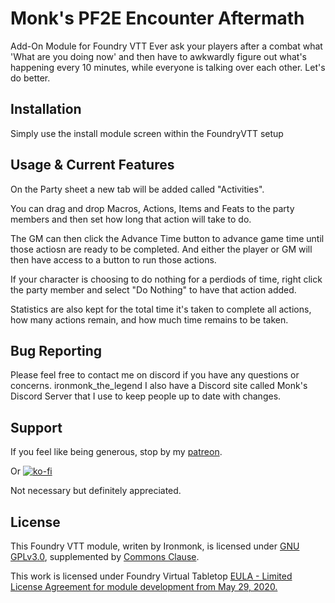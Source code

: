 # Monk's PF2E Encounter Aftermath
Add-On Module for Foundry VTT
Ever ask your players after a combat what 'What are you doing now' and then have to awkwardly figure out what's happening every 10 minutes, while everyone is talking over each other.  Let's do better.

## Installation
Simply use the install module screen within the FoundryVTT setup

## Usage & Current Features
On the Party sheet a new tab will be added called "Activities".

You can drag and drop Macros, Actions, Items and Feats to the party members and then set how long that action will take to do.

The GM can then click the Advance Time button to advance game time until those actiosn are ready to be completed.  And either the player or GM will then have access to a button to run those actions.

If your character is choosing to do nothing for a perdiods of time, right click the party member and select "Do Nothing" to have that action added.

Statistics are also kept for the total time it's taken to complete all actions, how many actions remain, and how much time remains to be taken.

## Bug Reporting
Please feel free to contact me on discord if you have any questions or concerns. ironmonk_the_legend
I also have a Discord site called Monk's Discord Server that I use to keep people up to date with changes.

## Support

If you feel like being generous, stop by my <a href="https://www.patreon.com/ironmonk">patreon</a>.  

Or [![ko-fi](https://ko-fi.com/img/githubbutton_sm.svg)](https://ko-fi.com/R6R7BH5MT)

Not necessary but definitely appreciated.

## License
This Foundry VTT module, writen by Ironmonk, is licensed under [GNU GPLv3.0](https://www.gnu.org/licenses/gpl-3.0.en.html), supplemented by [Commons Clause](https://commonsclause.com/).

This work is licensed under Foundry Virtual Tabletop <a href="https://foundryvtt.com/article/license/">EULA - Limited License Agreement for module development from May 29, 2020.</a>